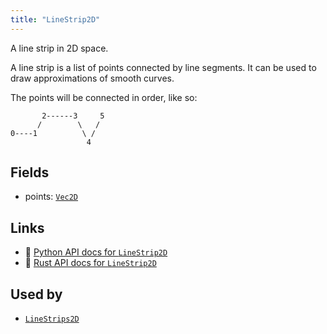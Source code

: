 ```yaml
---
title: "LineStrip2D"
---
```


A line strip in 2D space.

A line strip is a list of points connected by line segments. It can be used to draw
approximations of smooth curves.

The points will be connected in order, like so:
```text
       2------3     5
      /        \   /
0----1          \ /
                 4
```

## Fields

* points: [`Vec2D`](../datatypes/vec2d.md)

## Links
 * 🐍 [Python API docs for `LineStrip2D`](https://ref.rerun.io/docs/python/nightly/package/rerun/components/line_strip2d/)
 * 🦀 [Rust API docs for `LineStrip2D`](https://docs.rs/rerun/0.9.0-alpha.6/rerun/components/struct.LineStrip2D.html)


## Used by

* [`LineStrips2D`](../archetypes/line_strips2d.md)
